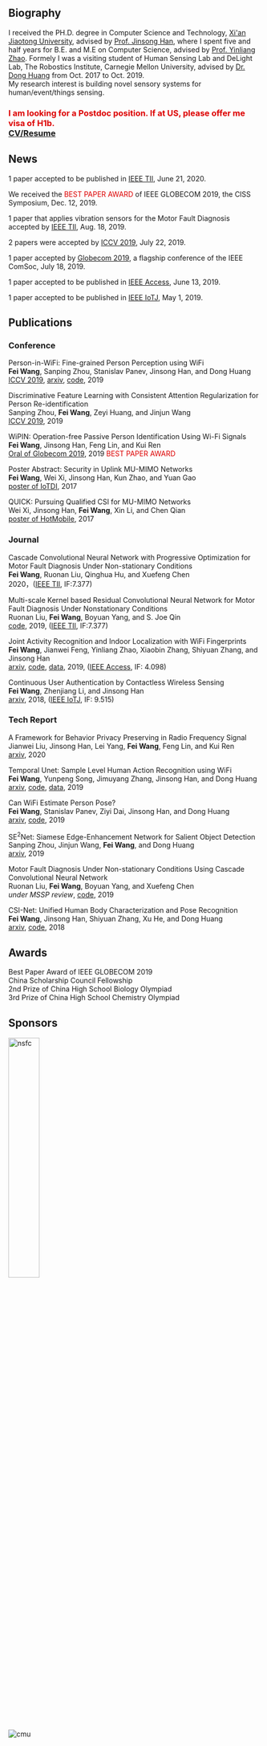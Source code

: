 ## Biography
I received the PH.D. degree in Computer Science and Technology, [Xi'an Jiaotong University](https://en.wikipedia.org/wiki/Xi%27an_Jiaotong_University), advised by [Prof. Jinsong Han](https://scholar.google.com/citations?user=BST50KwAAAAJ&hl=en), where I spent five and half years for B.E. and M.E on Computer Science, advised by [Prof. Yinliang Zhao](https://scholar.google.com/citations?user=o-DXXd4AAAAJ&hl=en).  Formely I was a visiting student of Human Sensing Lab and DeLight Lab, The Robostics Institute, Carnegie Mellon University, advised by [Dr. Dong Huang](https://www.donghuang-research.com/) from Oct. 2017 to Oct. 2019.  
My research interest is building novel sensory systems for human/event/things sensing.  

### <font color="#dd0000" >I am looking for a Postdoc position. If at US, please offer me visa of H1b. </font><br /> [CV/Resume](https://github.com/geekfeiw/geekfeiw.github.io/blob/master/CV/CV_FEIWANG.pdf) 

## News

1 paper accepted to be published in [IEEE TII](https://ieeexplore.ieee.org/xpl/RecentIssue.jsp?punumber=9424), June 21, 2020.  

We received the <font color="#dd0000" >BEST PAPER AWARD</font>  of IEEE GLOBECOM 2019, the CISS Symposium, Dec. 12, 2019.

1 paper that applies vibration sensors for the Motor Fault Diagnosis accepted by [IEEE TII](https://ieeexplore.ieee.org/xpl/RecentIssue.jsp?punumber=9424), Aug. 18, 2019. 

2 papers were accepted by [ICCV 2019](http://iccv2019.thecvf.com/), July 22, 2019. 

1 paper accepted by [Globecom 2019](https://globecom2019.ieee-globecom.org/), a flagship conference of the IEEE ComSoc, July 18, 2019. 

1 paper accepted to be published in [IEEE Access](https://ieeexplore.ieee.org/xpl/RecentIssue.jsp?punumber=6287639), June 13, 2019.  

1 paper accepted to be published in [IEEE IoTJ](http://ieee-iotj.org/), May 1, 2019.

## Publications



### Conference

Person-in-WiFi: Fine-grained Person Perception using WiFi  
**Fei Wang**, Sanping Zhou, Stanislav Panev, Jinsong Han, and Dong Huang  
[ICCV 2019](http://iccv2019.thecvf.com/), [arxiv](https://arxiv.org/abs/1904.00276), [code](https://github.com/geekfeiw/wifiperson), 2019

Discriminative Feature Learning with Consistent Attention Regularization for Person Re-identification  
Sanping Zhou, **Fei Wang**, Zeyi Huang, and Jinjun Wang  
[ICCV 2019](http://iccv2019.thecvf.com/), 2019

WiPIN: Operation-free Passive Person Identification Using Wi-Fi Signals  
**Fei Wang**, Jinsong Han, Feng Lin, and Kui Ren  
[Oral of Globecom 2019](https://globecom2019.ieee-globecom.org/), 2019 <font color="#dd0000" >BEST PAPER AWARD</font>

Poster Abstract: Security in Uplink MU-MIMO Networks  
**Fei Wang**, Wei Xi, Jinsong Han, Kun Zhao, and Yuan Gao  
[poster of IoTDI](https://ieeexplore.ieee.org/document/7946922), 2017

QUICK: Pursuing Qualified CSI for MU-MIMO Networks  
Wei Xi, Jinsong Han, **Fei Wang**, Xin Li, and Chen Qian  
[poster of HotMobile](http://www.hotmobile.org/2017/papers/posters/WeiXi.pdf), 2017


### Journal

Cascade Convolutional Neural Network with Progressive Optimization for Motor Fault Diagnosis Under Non-stationary Conditions  
**Fei Wang**, Ruonan Liu, Qinghua Hu, and Xuefeng Chen  
2020，([IEEE TII](https://ieeexplore.ieee.org/document/9120176), IF:7.377)

Multi-scale Kernel based Residual Convolutional Neural Network for Motor Fault Diagnosis Under Nonstationary Conditions  
Ruonan Liu, **Fei Wang**, Boyuan Yang, and S. Joe Qin   
[code](https://github.com/geekfeiw/Multi-Scale-1D-ResNet), 2019, ([IEEE TII](https://ieeexplore.ieee.org/document/8842598), IF:7.377)

Joint Activity Recognition and Indoor Localization with WiFi Fingerprints  
**Fei Wang**, Jianwei Feng, Yinliang Zhao, Xiaobin Zhang, Shiyuan Zhang, and Jinsong Han  
[arxiv](https://arxiv.org/abs/1904.04964), [code](https://github.com/geekfeiw/apl), [data](https://drive.google.com/open?id=1SCxUHbl6rNWM3kT0c-D4s_kyAero9_-o), 2019, ([IEEE Access](https://ieeexplore.ieee.org/xpl/RecentIssue.jsp?punumber=6287639), IF: 4.098)

Continuous User Authentication by Contactless Wireless Sensing  
**Fei Wang**, Zhenjiang Li, and Jinsong Han  
[arxiv](https://arxiv.org/abs/1812.01503), 2018, ([IEEE IoTJ](http://ieee-iotj.org/), IF: 9.515)


### Tech Report
A Framework for Behavior Privacy Preserving in Radio Frequency Signal  
Jianwei Liu, Jinsong Han, Lei Yang, **Fei Wang**, Feng Lin, and Kui Ren  
[arxiv](https://arxiv.org/abs/2004.04909), 2020

Temporal Unet: Sample Level Human Action Recognition using WiFi  
**Fei Wang**, Yunpeng Song, Jimuyang Zhang, Jinsong Han, and Dong Huang  
[arxiv](https://arxiv.org/abs/1904.11953), [code](https://github.com/geekfeiw/WiSLAR), [data](https://drive.google.com/open?id=1f2SrtotfBlWBrQIRRH-aM56cmJ2Tq9Iw), 2019


Can WiFi Estimate Person Pose?  
**Fei Wang**, Stanislav Panev, Ziyi Dai, Jinsong Han, and Dong Huang  
[arxiv](https://arxiv.org/abs/1904.00277), [code](https://github.com/geekfeiw/WiSPPN), 2019


SE<sup>2</sup>Net: Siamese Edge-Enhancement Network for Salient Object Detection  
Sanping Zhou, Jinjun Wang, **Fei Wang**, and Dong Huang  
[arxiv](https://arxiv.org/abs/1904.00048), 2019


Motor Fault Diagnosis Under Non-stationary Conditions Using Cascade Convolutional Neural Network  
Ruonan Liu, **Fei Wang**, Boyuan Yang, and Xuefeng Chen  
_under MSSP review_,  [code](https://github.com/geekfeiw/fpn-motor-fault), 2019



CSI-Net: Unified Human Body Characterization and Pose Recognition  
**Fei Wang**, Jinsong Han, Shiyuan Zhang, Xu He, and Dong Huang  
[arxiv](https://arxiv.org/abs/1810.03064), [code](https://github.com/geekfeiw/CSI-Net), 2018



## Awards
Best Paper Award of IEEE GLOBECOM 2019  
China Scholarship Council Fellowship  
2nd Prize of China High School Biology Olympiad  
3rd Prize of China High School Chemistry Olympiad

## Sponsors

<img src="./sponsors/csc.png" width = "35%" height = "35%" alt="nsfc" /> 




![cmu](fig/cmu.jpg)
